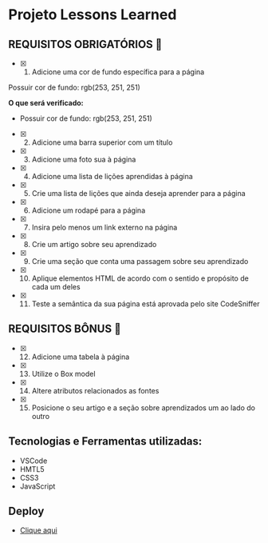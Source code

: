 # Projeto Lessons Learned

## REQUISITOS OBRIGATÓRIOS :robot:

- [x] 1. Adicione uma cor de fundo específica para a página

Possuir cor de fundo: rgb(253, 251, 251)

**O que será verificado:**

- Possuir cor de fundo: rgb(253, 251, 251)

- [x] 2. Adicione uma barra superior com um título


- [x] 3. Adicione uma foto sua à página

- [x] 4. Adicione uma lista de lições aprendidas à página

- [x] 5. Crie uma lista de lições que ainda deseja aprender para a página

- [x] 6. Adicione um rodapé para a página

- [x] 7. Insira pelo menos um link externo na página

- [x] 8. Crie um artigo sobre seu aprendizado

- [x] 9. Crie uma seção que conta uma passagem sobre seu aprendizado

- [x] 10. Aplique elementos HTML de acordo com o sentido e propósito de cada um deles

- [x] 11. Teste a semântica da sua página está aprovada pelo site CodeSniffer

## REQUISITOS BÔNUS :rocket:

- [x] 12. Adicione uma tabela à página

- [x] 13. Utilize o Box model

- [x] 14. Altere atributos relacionados as fontes

- [x] 15. Posicione o seu artigo e a seção sobre aprendizados um ao lado do outro

## Tecnologias e Ferramentas utilizadas: 
- VSCode
- HMTL5
- CSS3
- JavaScript

## Deploy 
- [Clique aqui](https://project-lessons-learned-hc065dojw-gustavogss.vercel.app/)


